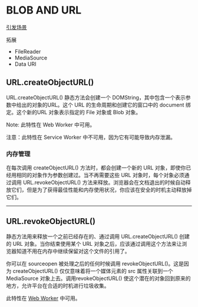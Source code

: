 # BLOB AND URL

[引发场景](../h5/main.md)

拓展
- File​Reader
- MediaSource
- Data URI

## URL.create​ObjectURL()
URL.createObjectURL() 静态方法会创建一个 DOMString，其中包含一个表示参数中给出的对象的URL。这个 URL 的生命周期和创建它的窗口中的 document 绑定。这个新的URL 对象表示指定的 File 对象或 Blob 对象。

Note: 此特性在 Web Worker 中可用。

注意：此特性在 Service Worker 中不可用，因为它有可能导致内存泄漏。

### **内存管理**
在每次调用 createObjectURL() 方法时，都会创建一个新的 URL 对象，即使你已经用相同的对象作为参数创建过。当不再需要这些 URL 对象时，每个对象必须通过调用 URL.revokeObjectURL() 方法来释放。浏览器会在文档退出的时候自动释放它们，但是为了获得最佳性能和内存使用状况，你应该在安全的时机主动释放掉它们。

---

## URL.revoke​ObjectURL()
静态方法用来释放一个之前已经存在的、通过调用 URL.createObjectURL() 创建的 URL 对象。当你结束使用某个 URL 对象之后，应该通过调用这个方法来让浏览器知道不用在内存中继续保留对这个文件的引用了。

你可以在 sourceopen 被处理之后的任何时候调用 revokeObjectURL()。这是因为 createObjectURL() 仅仅意味着将一个媒体元素的 src 属性关联到一个 MediaSource 对象上去。调用revokeObjectURL() 使这个潜在的对象回到原来的地方，允许平台在合适的时机进行垃圾收集。

此特性在 [Web Worker](./WebWorker.md) 中可用。